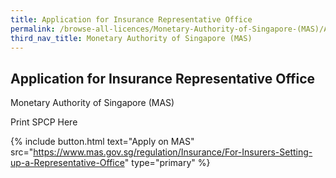 ```yaml
---
title: Application for Insurance Representative Office
permalink: /browse-all-licences/Monetary-Authority-of-Singapore-(MAS)/Application-for-Insurance-Representative-Office
third_nav_title: Monetary Authority of Singapore (MAS)
---
```


## Application for Insurance Representative Office

Monetary Authority of Singapore (MAS)

Print SPCP Here

{% include button.html text="Apply on MAS" src="https://www.mas.gov.sg/regulation/Insurance/For-Insurers-Setting-up-a-Representative-Office" type="primary" %}
